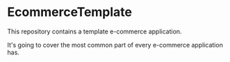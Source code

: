 # EcommerceTemplate
This repository contains a template e-commerce application.

It's going to cover the most common part of every e-commerce application has.
